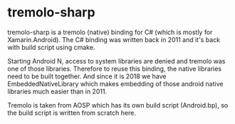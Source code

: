 # tremolo-sharp

tremolo-sharp is a tremolo (native) binding for C# (which is mostly for
Xamarin.Android). The C# binding was written back in 2011 and it's back
with build script using cmake.

Starting Android N, access to system libraries are denied and tremolo was
one of those libraries. Therefore to reuse this binding, the native
libraries need to be built together. And since it is 2018 we have
EmbeddedNativeLibrary which makes embedding of those android native
libraries much easier than in 2011.

Tremolo is taken from AOSP which has its own build script (Android.bp),
so the build script is written from scratch here.
